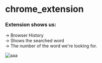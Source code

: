 # chrome_extension

### Extension shows us: <br>
-> Browser History  <br>
-> Shows the searched word  <br>
-> The number of the word we're looking for.


![aaa](https://user-images.githubusercontent.com/59448862/97589268-5dc52e80-1a0e-11eb-94b5-97b9474a4247.PNG)
